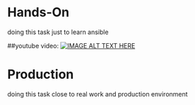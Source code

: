 # Hands-On
doing this task just to learn ansible

##youtube video:
[![IMAGE ALT TEXT HERE](https://raw.githubusercontent.com/mhesfahani97/Self-DevOps-BootCamp-1/main/Task-1/pics/1.png)](https://www.youtube.com/watch?v=F-fEL1xlyeM&t=1071s)

# Production
doing this task close to real work and production environment
